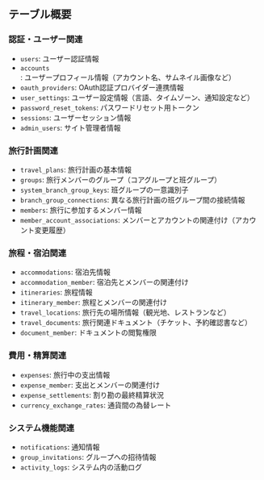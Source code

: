 
## テーブル概要

### 認証・ユーザー関連
- `users`: ユーザー認証情報
- `accounts`: ユーザープロフィール情報（アカウント名、サムネイル画像など）
- `oauth_providers`: OAuth認証プロバイダー連携情報
- `user_settings`: ユーザー設定情報（言語、タイムゾーン、通知設定など）
- `password_reset_tokens`: パスワードリセット用トークン
- `sessions`: ユーザーセッション情報
- `admin_users`: サイト管理者情報

### 旅行計画関連
- `travel_plans`: 旅行計画の基本情報
- `groups`: 旅行メンバーのグループ（コアグループと班グループ）
- `system_branch_group_keys`: 班グループの一意識別子
- `branch_group_connections`: 異なる旅行計画の班グループ間の接続情報
- `members`: 旅行に参加するメンバー情報
- `member_account_associations`: メンバーとアカウントの関連付け（アカウント変更履歴）

### 旅程・宿泊関連
- `accommodations`: 宿泊先情報
- `accommodation_member`: 宿泊先とメンバーの関連付け
- `itineraries`: 旅程情報
- `itinerary_member`: 旅程とメンバーの関連付け
- `travel_locations`: 旅行先の場所情報（観光地、レストランなど）
- `travel_documents`: 旅行関連ドキュメント（チケット、予約確認書など）
- `document_member`: ドキュメントの閲覧権限

### 費用・精算関連
- `expenses`: 旅行中の支出情報
- `expense_member`: 支出とメンバーの関連付け
- `expense_settlements`: 割り勘の最終精算状況
- `currency_exchange_rates`: 通貨間の為替レート

### システム機能関連
- `notifications`: 通知情報
- `group_invitations`: グループへの招待情報
- `activity_logs`: システム内の活動ログ
